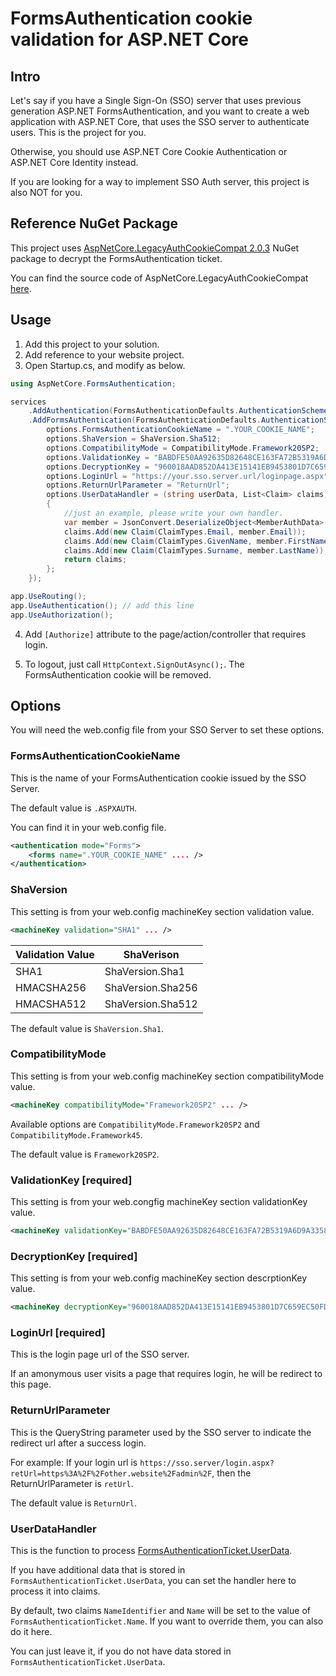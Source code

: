 # FormsAuthentication cookie validation for ASP.NET Core

## Intro

Let's say if you have a Single Sign-On (SSO) server that uses previous generation ASP.NET FormsAuthentication, and you want to create a web application with ASP.NET Core, that uses the SSO server to authenticate users. This is the project for you. 

Otherwise, you should use ASP.NET Core Cookie Authentication or ASP.NET Core Identity instead.

If you are looking for a way to implement SSO Auth server, this project is also NOT for you.

## Reference NuGet Package

This project uses [AspNetCore.LegacyAuthCookieCompat 2.0.3](https://www.nuget.org/packages/AspNetCore.LegacyAuthCookieCompat/) NuGet package to decrypt the FormsAuthentication ticket.

You can find the source code of AspNetCore.LegacyAuthCookieCompat [here](https://github.com/dazinator/AspNetCore.LegacyAuthCookieCompat).

## Usage

1. Add this project to your solution.
2. Add reference to your website project.
3. Open Startup.cs, and modify as below.

``` csharp
using AspNetCore.FormsAuthentication;
```

``` csharp
services
    .AddAuthentication(FormsAuthenticationDefaults.AuthenticationScheme)
    .AddFormsAuthentication(FormsAuthenticationDefaults.AuthenticationScheme, options => {
        options.FormsAuthenticationCookieName = ".YOUR_COOKIE_NAME";
        options.ShaVersion = ShaVersion.Sha512;
        options.CompatibilityMode = CompatibilityMode.Framework20SP2;
        options.ValidationKey = "BABDFE50AA92635D82648CE163FA72B5319A6D9A33584283F6E6843583F4C5FD8B858D15E3D0687A98F592588A3FE6F1687C3946843317523295552840197DCA";
        options.DecryptionKey = "960018AAD852DA413E15141EB9453801D7C659EC50FD530015F860065D4CFA73";
        options.LoginUrl = "https://your.sso.server.url/loginpage.aspx";
        options.ReturnUrlParameter = "ReturnUrl";
        options.UserDataHandler = (string userData, List<Claim> claims) =>
        {
            //just an example, please write your own handler.
            var member = JsonConvert.DeserializeObject<MemberAuthData>(userData);
            claims.Add(new Claim(ClaimTypes.Email, member.Email));
            claims.Add(new Claim(ClaimTypes.GivenName, member.FirstName));
            claims.Add(new Claim(ClaimTypes.Surname, member.LastName));
            return claims;
        };
    });
```

``` csharp
app.UseRouting();
app.UseAuthentication(); // add this line
app.UseAuthorization();
```

4. Add `[Authorize]` attribute to the page/action/controller that requires login.

5. To logout, just call `HttpContext.SignOutAsync();`. The FormsAuthentication cookie will be removed. 

## Options

You will need the web.config file from your SSO Server to set these options.

### FormsAuthenticationCookieName

This is the name of your FormsAuthentication cookie issued by the SSO Server. 

The default value is `.ASPXAUTH`.

You can find it in your web.config file.

``` xml
<authentication mode="Forms">
    <forms name=".YOUR_COOKIE_NAME" .... />
</authentication>
```

### ShaVersion

This setting is from your web.config machineKey section validation value.



``` xml
<machineKey validation="SHA1" ... />
```

| Validation Value | ShaVerison |
| --- | --- |
| SHA1 | ShaVersion.Sha1 |
| HMACSHA256 | ShaVersion.Sha256 |
| HMACSHA512 | ShaVersion.Sha512 |

The default value is `ShaVersion.Sha1`.

### CompatibilityMode

This setting is from your web.config machineKey section compatibilityMode value.



``` xml
<machineKey compatibilityMode="Framework20SP2" ... />
```

Available options are `CompatibilityMode.Framework20SP2` and `CompatibilityMode.Framework45`.

The default value is `Framework20SP2`.

### ValidationKey [required]

This setting is from your web.congfig machineKey section validationKey value.

``` xml
<machineKey validationKey="BABDFE50AA92635D82648CE163FA72B5319A6D9A33584283F6E6843583F4C5FD8B858D15E3D0687A98F592588A3FE6F1687C3946843317523295552840197DCA" ... />
```

### DecryptionKey [required]

This setting is from your web.config machineKey section descrptionKey value.

``` xml
<machineKey decryptionKey="960018AAD852DA413E15141EB9453801D7C659EC50FD530015F860065D4CFA73" ... />
```

### LoginUrl [required]

This is the login page url of the SSO server.

If an amonymous user visits a page that requires login, he will be redirect to this page. 

### ReturnUrlParameter

This is the QueryString parameter used by the SSO server to indicate the redirect url after a success login.

For example:
If your login url is `https://sso.server/login.aspx?retUrl=https%3A%2F%2Fother.website%2Fadmin%2F`, then the ReturnUrlParameter is `retUrl`.

The default value is `ReturnUrl`.

### UserDataHandler

This is the function to process [FormsAuthenticationTicket.UserData](https://docs.microsoft.com/en-us/dotnet/api/system.web.security.formsauthenticationticket.userdata?view=netframework-4.8).

If you have additional data that is stored in `FormsAuthenticationTicket.UserData`, you can set the handler here to process it into claims.

By default, two claims `NameIdentifier` and `Name` will be set to the value of `FormsAuthenticationTicket.Name`. If you want to override them, you can also do it here.

You can just leave it, if you do not have data stored in `FormsAuthenticationTicket.UserData`.































